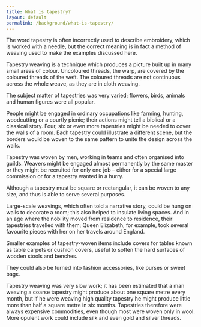 ```yaml
---
title: What is tapestry?
layout: default
permalink: /background/what-is-tapestry/
---
```

The word tapestry is often incorrectly used to describe embroidery, which is worked with a needle, but the correct meaning is in fact a method of weaving used to make the examples discussed here.

Tapestry weaving is a technique which produces a picture built up in many small areas of colour. Uncoloured threads, the warp, are covered by the coloured threads of the weft. The coloured threads are not continuous across the whole weave, as they are in cloth weaving.

The subject matter of tapestries was very varied; flowers, birds, animals and human figures were all popular.


People might be engaged in ordinary occupations like farming, hunting, woodcutting or a courtly picnic; their actions might tell a biblical or a classical story. Four, six or even more tapestries might be needed to cover the walls of a room. Each tapestry could illustrate a different scene, but the borders would be woven to the same pattern to unite the design across the walls.


Tapestry was woven by men, working in teams and often organised into guilds. Weavers might be engaged almost permanently by the same master or they might be recruited for only one job – either for a special large commission or for a tapestry wanted in a hurry.

Although a tapestry must be square or rectangular, it can be woven to any size, and thus is able to serve several purposes.

Large-scale weavings, which often told a narrative story, could be hung on walls to decorate a room; this also helped to insulate living spaces. And in an age where the nobility moved from residence to residence, their tapestries travelled with them; Queen Elizabeth, for example, took several favourite pieces with her on her travels around England.

Smaller examples of tapestry-woven items include covers for tables known as table carpets or cushion covers, useful to soften the hard surfaces of wooden stools and benches.

They could also be turned into fashion accessories, like purses or sweet bags.

Tapestry weaving was very slow work; it has been estimated that a man weaving a coarse tapestry might produce about one square metre every month, but if he were weaving high quality tapestry he might produce little more than half a square metre in six months. Tapestries therefore were always expensive commodities, even though most were woven only in wool. More opulent work could include silk and even gold and silver threads.
